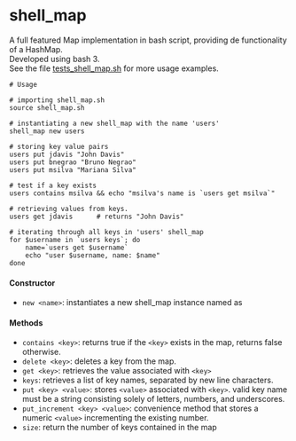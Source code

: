 # shell_map
A full featured Map implementation in bash script, providing de functionality of a HashMap.     
Developed using bash 3.   
See the file [tests_shell_map.sh](https://github.com/bnegrao/shell_map/blob/master/test_shell_map.sh) for more usage examples.
```
# Usage

# importing shell_map.sh
source shell_map.sh

# instantiating a new shell_map with the name 'users'
shell_map new users

# storing key value pairs
users put jdavis "John Davis"
users put bnegrao "Bruno Negrao" 
users put msilva "Mariana Silva"

# test if a key exists
users contains msilva && echo "msilva's name is `users get msilva`" 

# retrieving values from keys. 
users get jdavis      # returns "John Davis"

# iterating through all keys in 'users' shell_map 
for $username in `users keys`; do
	name=`users get $username`
	echo "user $username, name: $name"
done
```
#### Constructor
- `new <name>`: instantiates a new shell_map instance named as <name>
	
#### Methods
- `contains <key>`: returns true if the `<key>` exists in the map, returns false otherwise. 
- `delete <key>`: deletes a key from the map. 
- `get <key>`: retrieves the value associated with `<key>`
- `keys`: retrieves a list of key names, separated by new line characters.
- `put <key> <value>`: stores `<value>` associated with `<key>`. valid key name must be a string consisting solely of letters, numbers, and underscores.
- `put_increment <key> <value>`: convenience method that stores a numeric `<value>` incrementing the existing number.
- `size`: return the number of keys contained in the map

